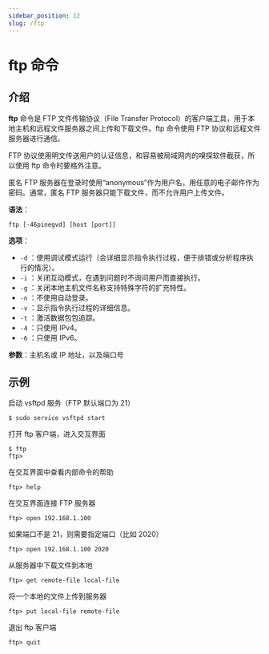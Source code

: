 ```yaml
---
sidebar_position: 12
slug: /ftp
---
```


# ftp 命令



## 介绍

**ftp** 命令是 FTP 文件传输协议（File Transfer Protocol）的客户端工具，用于本地主机和远程文件服务器之间上传和下载文件。ftp 命令使用 FTP 协议和远程文件服务器进行通信。

FTP 协议使用明文传送用户的认证信息，和容易被局域网内的嗅探软件截获，所以使用 ftp 命令时要格外注意。

匿名 FTP 服务器在登录时使用“anonymous”作为用户名，用任意的电子邮件作为密码。通常，匿名 FTP 服务器只能下载文件，而不允许用户上传文件。

**语法**：

```shell
ftp [-46pinegvd] [host [port]]
```

**选项**：

- `-d` ：使用调试模式运行（会详细显示指令执行过程，便于排错或分析程序执行的情况）。
- `-i` ：关闭互动模式，在遇到问题时不询问用户而直接执行。
- `-g` ：关闭本地主机文件名称支持特殊字符的扩充特性。
- `-n` ：不使用自动登录。
- `-v` ：显示指令执行过程的详细信息。
- `-t` ：激活数据包包追踪。
- `-4` ：只使用 IPv4。
- `-6` ：只使用 IPv6。

**参数**：主机名或 IP 地址，以及端口号



## 示例

启动 vsftpd 服务（FTP 默认端口为 21）

```shell
$ sudo service vsftpd start 
```

打开 ftp 客户端，进入交互界面

```shell
$ ftp
ftp>
```

在交互界面中查看内部命令的帮助

```shell
ftp> help
```

在交互界面连接 FTP 服务器

```shell
ftp> open 192.168.1.100
```

如果端口不是 21，则需要指定端口（比如 2020）

```shell
ftp> open 192.168.1.100 2020
```

从服务器中下载文件到本地

```shell
ftp> get remote-file local-file
```

将一个本地的文件上传到服务器

```shell
ftp> put local-file remote-file
```

退出 ftp 客户端

```shell
ftp> quit
```

